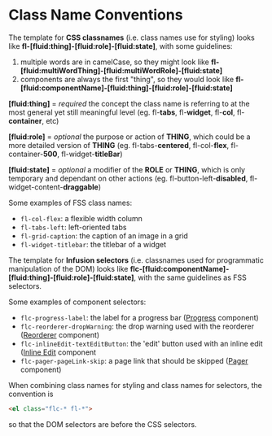 # Class Name Conventions #

The template for **CSS classnames** (i.e. class names use for styling) looks like **fl-[fluid:thing]-[fluid:role]-[fluid:state]**, with some guidelines:

1. multiple words are in camelCase, so they might look like **fl-[fluid:multiWordThing]-[fluid:multiWordRole]-[fluid:state]**
2. components are always the first "thing", so they would look like **fl-[fluid:componentName]-[fluid:thing]-[fluid:role]-[fluid:state]**

**[fluid:thing]** = _required_ the concept the class name is referring to at the most general yet still meaningful level (eg. fl-**tabs**, fl-**widget**, fl-**col**, fl-**container**, etc)

**[fluid:role]** = _optional_ the purpose or action of **THING**, which could be a more detailed version of **THING** (eg. fl-tabs-**centered**, fl-col-**flex**, fl-container-**500**, fl-widget-**titleBar**)

**[fluid:state]** = _optional_ a modifier of the **ROLE** or **THING**, which is only temporary and dependant on other actions (eg. fl-button-left-**disabled**, fl-widget-content-**draggable**)

Some examples of FSS class names:

* `fl-col-flex`: a flexible width column
* `fl-tabs-left`: left-oriented tabs
* `fl-grid-caption`: the caption of an image in a grid
* `fl-widget-titlebar`: the titlebar of a widget

The template for **Infusion selectors** (i.e. classnames used for programmatic manipulation of the DOM) looks like **flc-[fluid:componentName]-[fluid:thing]-[fluid:role]-[fluid:state]**, with the same guidelines as FSS selectors.

Some examples of component selectors:

* `flc-progress-label`: the label for a progress bar ([Progress](Progress.md) component)
* `flc-reorderer-dropWarning`: the drop warning used with the reorderer ([Reorderer](Reorderer.md) component)
* `flc-inlineEdit-textEditButton`: the 'edit' button used with an inline edit ([Inline Edit](InlineEdit.md) component
* `flc-pager-pageLink-skip`: a page link that should be skipped ([Pager](Pager.md) component)

When combining class names for styling and class names for selectors, the convention is 

```html
<el class="flc-* fl-*">
```

so that the DOM selectors are before the CSS selectors.
